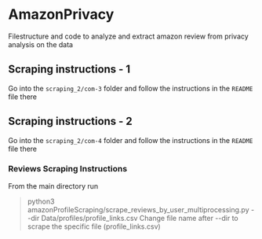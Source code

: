 # AmazonPrivacy
Filestructure and code to analyze and extract amazon review from privacy analysis on the data

## Scraping instructions - 1
Go into the `scraping_2/com-3` folder and follow the instructions in the `README` file there

## Scraping instructions - 2
Go into the `scraping_2/com-4` folder and follow the instructions in the `README` file there

### Reviews Scraping Instructions
From the main directory run 
> python3 amazonProfileScraping/scrape_reviews_by_user_multiprocessing.py --dir Data/profiles/profile_links.csv
Change file name after --dir to scrape the specific file (profile_links.csv)
